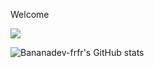 Welcome

![](https://komarev.com/ghpvc/?username=bananadev-frfr)

![Bananadev-frfr's GitHub stats](https://github-readme-stats.vercel.app/api?username=bananadev-frfr&show_icons=true&theme=dark&include_all_commits=true&count_private=true&hide_border=true&hide_rank=true&compact=true)

